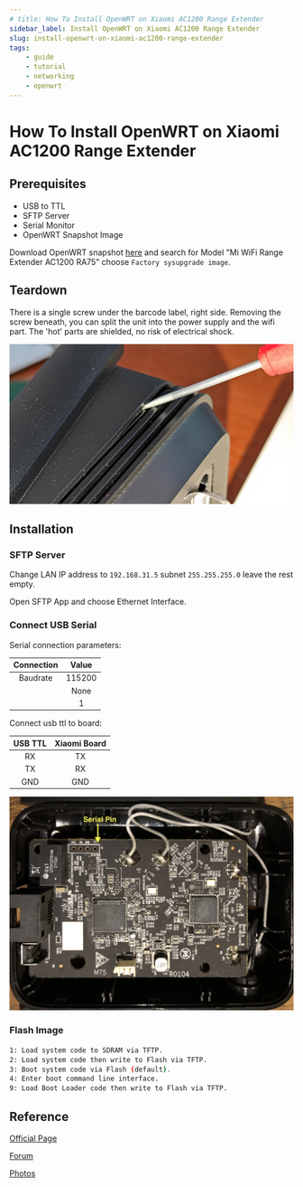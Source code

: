```yaml
---
# title: How To Install OpenWRT on Xiaomi AC1200 Range Extender
sidebar_label: Install OpenWRT on Xiaomi AC1200 Range Extender
slug: install-openwrt-on-xiaomi-ac1200-range-extender
tags:
    - guide
    - tutorial
    - networking
    - openwrt
---
```


# How To Install OpenWRT on Xiaomi AC1200 Range Extender

## Prerequisites

* USB to TTL
* SFTP Server
* Serial Monitor
* OpenWRT Snapshot Image

Download OpenWRT snapshot [here](https://openwrt.org/toh/views/toh_fwdownload) and search for Model "Mi WiFi Range Extender AC1200 RA75" choose `Factory sysupgrade image`.

## Teardown

There is a single screw under the barcode label, right side. Removing the screw beneath, you can split the unit into the power supply and the wifi part. The 'hot' parts are shielded, no risk of electrical shock.

![](../../static/img/xiaomi-ra75/figure1.jpg)

## Installation

### SFTP Server

Change LAN IP address to `192.168.31.5` subnet `255.255.255.0` leave the rest empty.

Open SFTP App and choose Ethernet Interface.
### Connect USB Serial

Serial connection parameters:

| Connection | Value |
| :---: | :---: |
| Baudrate | 115200 |
| | None |
| | 1 |

Connect usb ttl to board:

| USB TTL | Xiaomi Board |
| :-----: |   :------:   |
| RX      | TX           |
| TX      | RX           |
| GND     | GND          |


![](../../static/img/xiaomi-ra75/figure3.jpg)

### Flash Image

```sh
1: Load system code to SDRAM via TFTP. 
2: Load system code then write to Flash via TFTP. 
3: Boot system code via Flash (default).
4: Enter boot command line interface.
9: Load Boot Loader code then write to Flash via TFTP. 
```

## Reference

[Official Page](https://openwrt.org/inbox/toh/xiaomi/mi_wifi_range_extender_ac1200_model_ra75)

[Forum](https://forum.openwrt.org/t/almost-supported-xiaomi-ra75-aka-miwifi-range-extender-ac1200/134855)

[Photos](https://fccid.io/2AFZZRA75/Internal-Photos/Internal-photos-5364844)
